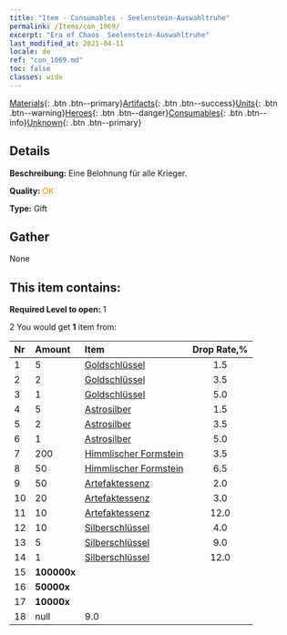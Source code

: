```yaml
---
title: "Item - Consumables - Seelenstein-Auswahltruhe"
permalink: /Items/con_1069/
excerpt: "Era of Chaos  Seelenstein-Auswahltruhe"
last_modified_at: 2021-04-11
locale: de
ref: "con_1069.md"
toc: false
classes: wide
---
```

 [Materials](/de/Items/){: .btn .btn--primary}[Artifacts](/de/Items/Artifacts/){: .btn .btn--success}[Units](/de/Items/Units/){: .btn .btn--warning}[Heroes](/de/Items/Heroes/){: .btn .btn--danger}[Consumables](/de/Items/Consumables/){: .btn .btn--info}[Unknown](/de/Items/Unknown/){: .btn .btn--primary}

## Details
 **Beschreibung:** Eine Belohnung für alle Krieger.

 **Quality:** <span style="color: #FF8C00">OK</span>

 **Type:** Gift

## Gather

  None

## This item contains:

 **Required Level to open:** 1

 2 You would get **1** item  from:

  | Nr | Amount |     Item    | Drop Rate,% |
  |:---|:-------|:------------|:---------:|
  | 1 | 5 | [Goldschlüssel](/de/Items/con_783/) | 1.5 | 
  | 2 | 2 | [Goldschlüssel](/de/Items/con_783/) | 3.5 | 
  | 3 | 1 | [Goldschlüssel](/de/Items/con_783/) | 5.0 | 
  | 4 | 5 | [Astrosilber](/de/Items/con_969/) | 1.5 | 
  | 5 | 2 | [Astrosilber](/de/Items/con_969/) | 3.5 | 
  | 6 | 1 | [Astrosilber](/de/Items/con_969/) | 5.0 | 
  | 7 | 200 | [Himmlischer Formstein](/de/Items/art_188/) | 3.5 | 
  | 8 | 50 | [Himmlischer Formstein](/de/Items/art_188/) | 6.5 | 
  | 9 | 50 | [Artefaktessenz](/de/Items/con_761/) | 2.0 | 
  | 10 | 20 | [Artefaktessenz](/de/Items/con_761/) | 3.0 | 
  | 11 | 10 | [Artefaktessenz](/de/Items/con_761/) | 12.0 | 
  | 12 | 10 | [Silberschlüssel](/de/Items/con_693/) | 4.0 | 
  | 13 | 5 | [Silberschlüssel](/de/Items/con_693/) | 9.0 | 
  | 14 | 1 | [Silberschlüssel](/de/Items/con_693/) | 12.0 | 
  | 15 |  **100000x** | <i class="fas fa-coins"/> |  | 3.0 | 
  | 16 |  **50000x** | <i class="fas fa-coins"/> |  | 7.0 | 
  | 17 |  **10000x** | <i class="fas fa-coins"/> |  | 9.0 | 
  | 18 | null | 9.0 | 
